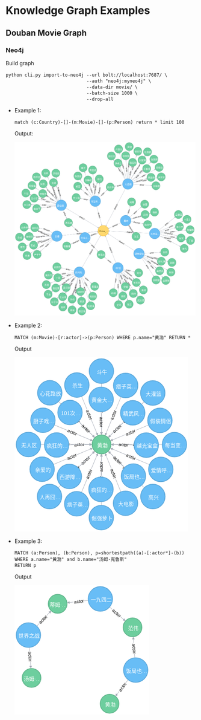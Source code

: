 Knowledge Graph Examples
========================

## Douban Movie Graph

### Neo4j

Build graph

```shell
python cli.py import-to-neo4j --url bolt://localhost:7687/ \
                              --auth "neo4j:myneo4j" \
                              --data-dir movie/ \
                              --batch-size 1000 \
                              --drop-all
```


- Example 1:

  ```cypher
  match (c:Country)-[]-(m:Movie)-[]-(p:Person) return * limit 100
  ```

  Output:

  ![douban_movie_example1](./images/douban_movie_1.png)

- Example 2:

  ```cypher
  MATCH (m:Movie)-[r:actor]->(p:Person) WHERE p.name="黄渤" RETURN *
  ```

  Output

  ![douban_movie_example2](./images/douban_movie_2.png)

- Example 3:

  ```cypher
  MATCH (a:Person), (b:Person), p=shortestpath((a)-[:actor*]-(b))
  WHERE a.name="黄渤" and b.name="汤姆·克鲁斯"
  RETURN p
  ```
  Output

  ![douban_movie_example3](./images/douban_movie_3.png)
